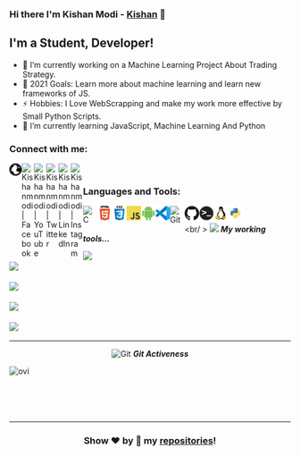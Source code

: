 ### Hi there  I'm Kishan Modi - [Kishan][website] 👋

## I'm a Student, Developer!

- 🔭 I’m currently working on a Machine Learning Project About Trading Strategy.
- 🥅 2021 Goals: Learn more about machine learning and learn new frameworks of JS.
- ⚡ Hobbies: I Love WebScrapping and make my work more effective by Small Python Scripts.
- 🌱 I’m currently learning JavaScript, Machine Learning And Python

### Connect with me:

[<img align="left" alt="Kishanmodi.ml" width="22px" src="https://raw.githubusercontent.com/iconic/open-iconic/master/svg/globe.svg" />][website]
[<img align="left" alt="Kishanmodi | Facebook" width="22px" src="https://cdn.jsdelivr.net/npm/simple-icons@v3/icons/facebook.svg" />][facebook]
[<img align="left" alt="Kishanmodi | YouTube" width="22px" src="https://cdn.jsdelivr.net/npm/simple-icons@v3/icons/youtube.svg" />][youtube]
[<img align="left" alt="Kishanmodi | Twitter" width="22px" src="https://cdn.jsdelivr.net/npm/simple-icons@v3/icons/twitter.svg" />][twitter]
[<img align="left" alt="Kishanmodi | LinkedIn" width="22px" src="https://cdn.jsdelivr.net/npm/simple-icons@v3/icons/linkedin.svg" />][linkedin]
[<img align="left" alt="Kishanmodi | Instagram" width="22px" src="https://cdn.jsdelivr.net/npm/simple-icons@v3/icons/instagram.svg" />][instagram]

<br />

### Languages and Tools:

<img align="left" alt="C" width="26px" src="https://img.icons8.com/color/48/000000/c-programming.png" />

<img align="left" alt="HTML5" width="26px" src="https://raw.githubusercontent.com/github/explore/80688e429a7d4ef2fca1e82350fe8e3517d3494d/topics/html/html.png" />

<img align="left" alt="CSS3" width="26px" src="https://raw.githubusercontent.com/github/explore/80688e429a7d4ef2fca1e82350fe8e3517d3494d/topics/css/css.png" />

<img align="left" alt="Javascript" width="26px" src="https://raw.githubusercontent.com/github/explore/80688e429a7d4ef2fca1e82350fe8e3517d3494d/topics/javascript/javascript.png">

<img align="left" alt="Android" width="26px" src="https://raw.githubusercontent.com/github/explore/80688e429a7d4ef2fca1e82350fe8e3517d3494d/topics/android/android.png" />

<img align="left" alt="Visual Studio Code" width="26px" src="https://raw.githubusercontent.com/github/explore/80688e429a7d4ef2fca1e82350fe8e3517d3494d/topics/visual-studio-code/visual-studio-code.png" />

<img align="left" alt="Git" width="26px" src="https://img.icons8.com/color/48/000000/git.png" />

<img align="left" alt="GitHub" width="26px" src="https://raw.githubusercontent.com/github/explore/78df643247d429f6cc873026c0622819ad797942/topics/github/github.png" />

<img align="left" alt="Terminal" width="26px" src="https://raw.githubusercontent.com/github/explore/d92924b1d925bb134e308bd29c9de6c302ed3beb/topics/terminal/terminal.png" />

<img align="left" alt="Linux" width="26px" src="https://raw.githubusercontent.com/github/explore/80688e429a7d4ef2fca1e82350fe8e3517d3494d/topics/linux/linux.png">

<img align="left" alt="Python" width="26px" src="https://raw.githubusercontent.com/github/explore/80688e429a7d4ef2fca1e82350fe8e3517d3494d/topics/python/python.png">

<br />


[website]: https://kishanmodi.github.io/kishanxd/
[facebook]: https://fb.me/K1SHAN
[twitter]: https://twitter.com/KishanXD
[youtube]: https://youtube.com/Kishanm1611
[instagram]: https://instagram.com/Kishan.xd
[linkedin]: https://linkedin.com/in/modikishan

<br/ >
<img src="https://media.giphy.com/media/iY8CRBdQXODJSCERIr/giphy.gif" width="30px">&nbsp;***My working tools...***
<p align="left">
  
  <code><img height="35" src="https://git-scm.com/images/logos/downloads/Git-Logo-White.png"></code>
  <code> <img height="50" src="https://www.vectorlogo.zone/logos/w3_html5/w3_html5-ar21.svg"> </code>
  <code> <img height="50" src="https://www.vectorlogo.zone/logos/sqlite/sqlite-ar21.svg"> </code>
   <code> <img height="50" src="https://www.vectorlogo.zone/logos/heroku/heroku-ar21.svg"> </code>
  <code> <img height="50" src="https://www.vectorlogo.zone/logos/javascript/javascript-ar21.svg"> </code>
  <hr>
  <p align="center">
 <img src="https://media.giphy.com/media/W5eoZHPpUx9sapR0eu/giphy.gif" height="60px" alt="Git"/>&nbsp;<i><b>Git Activeness</b></i></p>
 
<p><img align="left" src="https://github-readme-stats.vercel.app/api?username=KishanModi&show_icons=true&include_all_commits=true&count_private=true&theme=chartreuse-dark" alt="ovi" /></p>
<br><br><br><br><br>

<hr>


<div align="center">
  

### Show ❤️ by 🌟 my [repositories](https://github.com/KishanModi?tab=repositories)!

</div>
